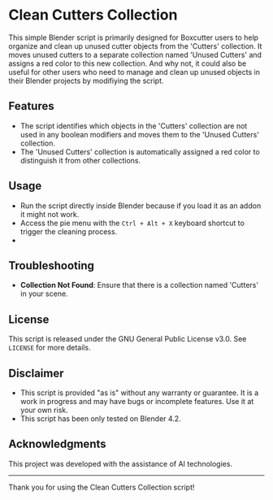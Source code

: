 # Clean Cutters Collection

This simple Blender script is primarily designed for Boxcutter users to help organize and clean up unused cutter objects from the 'Cutters' collection. It moves unused cutters to a separate collection named 'Unused Cutters' and assigns a red color to this new collection. And why not, it could also be useful for other users who need to manage and clean up unused objects in their Blender projects by modifiying the script.

## Features

- The script identifies which objects in the 'Cutters' collection are not used in any boolean modifiers and moves them to the 'Unused Cutters' collection.
- The 'Unused Cutters' collection is automatically assigned a red color to distinguish it from other collections.

## Usage
- Run the script directly inside Blender because if you load it as an addon it might not work.
- Access the pie menu with the `Ctrl + Alt + X` keyboard shortcut to trigger the cleaning process.
- 
## Troubleshooting

- **Collection Not Found**: Ensure that there is a collection named 'Cutters' in your scene.

## License

This script is released under the GNU General Public License v3.0. See `LICENSE` for more details.

## Disclaimer

- This script is provided "as is" without any warranty or guarantee. It is a work in progress and may have bugs or incomplete features. Use it at your own risk.
- This script has been only tested on Blender 4.2.

## Acknowledgments

This project was developed with the assistance of AI technologies.

---

Thank you for using the Clean Cutters Collection script!
